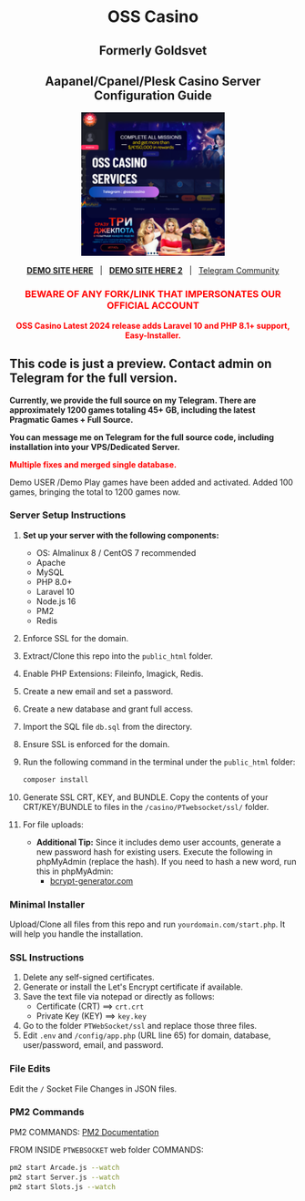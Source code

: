 <h1 align="center">OSS Casino</h1>
<h2 align="center">Formerly Goldsvet</h2>
<h2 align="center">Aapanel/Cpanel/Plesk Casino Server Configuration Guide</h2>

<p align="center">
    <img src="https://raw.githubusercontent.com/zeusbyte/goldsvet/main/slot.png" alt="OSS Casino" width="50%">
</p>

<p align="center">
    <a href="https://legendreels.com" title="DEMO HERE"><strong>DEMO SITE HERE</strong></a> &nbsp; | &nbsp; 
    <a href="https://legacybet.xyz" title="DEMO HERE 2"><strong>DEMO SITE HERE 2</strong></a> &nbsp; | &nbsp;
    <a href="https://t.me/goldsvetcasino1" rel="nofollow">Telegram Community</a>
</p>

<h3 align="center" style="color: #ff0000;">BEWARE OF ANY FORK/LINK THAT IMPERSONATES OUR OFFICIAL ACCOUNT</h3>

<p align="center">
    <span style="color:#ff0000"><strong>OSS Casino Latest 2024 release adds Laravel 10 and PHP 8.1+ support, Easy-Installer.</strong></span>
</p>

<h2>This code is just a preview. Contact admin on Telegram for the full version.</h2>

<p><b>Currently, we provide the full source on my Telegram. There are approximately 1200 games totaling 45+ GB, including the latest Pragmatic Games + Full Source.</b></p>
<p><b>You can message me on Telegram for the full source code, including installation into your VPS/Dedicated Server.</b></p>

<p style="color:#ff0000"><strong>Multiple fixes and merged single database.</strong></p>
<p>Demo USER /Demo Play games have been added and activated. Added 100 games, bringing the total to 1200 games now.</p>

### Server Setup Instructions

1. **Set up your server with the following components:**
    - OS: Almalinux 8 / CentOS 7 recommended
    - Apache
    - MySQL
    - PHP 8.0+
    - Laravel 10
    - Node.js 16
    - PM2
    - Redis

2. Enforce SSL for the domain.

3. Extract/Clone this repo into the `public_html` folder.

4. Enable PHP Extensions: Fileinfo, Imagick, Redis.

5. Create a new email and set a password.

6. Create a new database and grant full access.

7. Import the SQL file `db.sql` from the directory.

8. Ensure SSL is enforced for the domain.

9. Run the following command in the terminal under the `public_html` folder:
    ```bash
    composer install
    ```

10. Generate SSL CRT, KEY, and BUNDLE. Copy the contents of your CRT/KEY/BUNDLE to files in the `/casino/PTwebsocket/ssl/` folder.

11. For file uploads:
    - **Additional Tip:** Since it includes demo user accounts, generate a new password hash for existing users. Execute the following in phpMyAdmin (replace the hash). If you need to hash a new word, run this in phpMyAdmin:
        - [bcrypt-generator.com](https://bcrypt-generator.com/)

### Minimal Installer

Upload/Clone all files from this repo and run `yourdomain.com/start.php`. It will help you handle the installation.

### SSL Instructions

1. Delete any self-signed certificates.
2. Generate or install the Let's Encrypt certificate if available.
3. Save the text file via notepad or directly as follows:
    - Certificate (CRT) ==> `crt.crt`
    - Private Key (KEY) ==> `key.key`
4. Go to the folder `PTWebSocket/ssl` and replace those three files.
5. Edit `.env` and `/config/app.php` (URL line 65) for domain, database, user/password, email, and password.

### File Edits

Edit the `/` Socket File Changes in JSON files.

### PM2 Commands

PM2 COMMANDS: [PM2 Documentation](https://pm2.keymetrics.io/docs/usage/quick-start/)

FROM INSIDE `PTWEBSOCKET` web folder COMMANDS:
```bash
pm2 start Arcade.js --watch
pm2 start Server.js --watch
pm2 start Slots.js --watch
